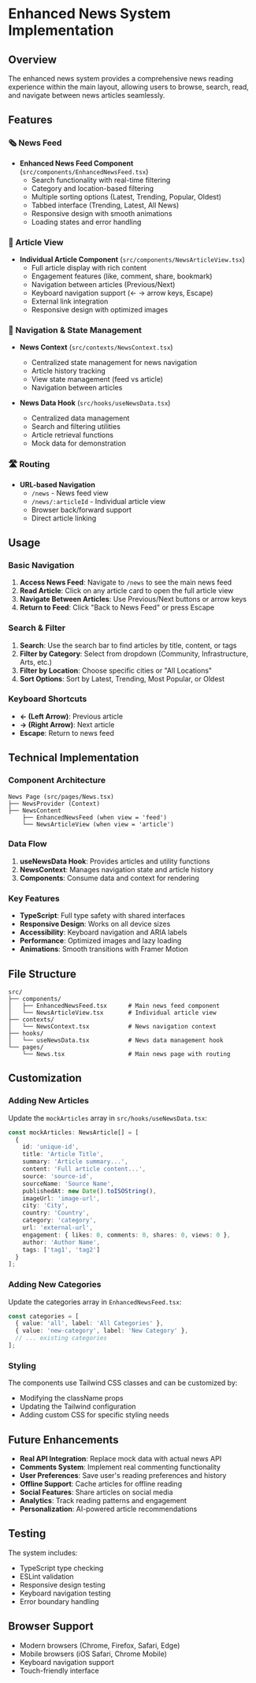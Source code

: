 # Enhanced News System Implementation

## Overview

The enhanced news system provides a comprehensive news reading experience within the main layout, allowing users to browse, search, read, and navigate between news articles seamlessly.

## Features

### 🗞️ News Feed
- **Enhanced News Feed Component** (`src/components/EnhancedNewsFeed.tsx`)
  - Search functionality with real-time filtering
  - Category and location-based filtering
  - Multiple sorting options (Latest, Trending, Popular, Oldest)
  - Tabbed interface (Trending, Latest, All News)
  - Responsive design with smooth animations
  - Loading states and error handling

### 📖 Article View
- **Individual Article Component** (`src/components/NewsArticleView.tsx`)
  - Full article display with rich content
  - Engagement features (like, comment, share, bookmark)
  - Navigation between articles (Previous/Next)
  - Keyboard navigation support (← → arrow keys, Escape)
  - External link integration
  - Responsive design with optimized images

### 🧭 Navigation & State Management
- **News Context** (`src/contexts/NewsContext.tsx`)
  - Centralized state management for news navigation
  - Article history tracking
  - View state management (feed vs article)
  - Navigation between articles

- **News Data Hook** (`src/hooks/useNewsData.tsx`)
  - Centralized data management
  - Search and filtering utilities
  - Article retrieval functions
  - Mock data for demonstration

### 🛣️ Routing
- **URL-based Navigation**
  - `/news` - News feed view
  - `/news/:articleId` - Individual article view
  - Browser back/forward support
  - Direct article linking

## Usage

### Basic Navigation
1. **Access News Feed**: Navigate to `/news` to see the main news feed
2. **Read Article**: Click on any article card to open the full article view
3. **Navigate Between Articles**: Use Previous/Next buttons or arrow keys
4. **Return to Feed**: Click "Back to News Feed" or press Escape

### Search & Filter
1. **Search**: Use the search bar to find articles by title, content, or tags
2. **Filter by Category**: Select from dropdown (Community, Infrastructure, Arts, etc.)
3. **Filter by Location**: Choose specific cities or "All Locations"
4. **Sort Options**: Sort by Latest, Trending, Most Popular, or Oldest

### Keyboard Shortcuts
- **← (Left Arrow)**: Previous article
- **→ (Right Arrow)**: Next article
- **Escape**: Return to news feed

## Technical Implementation

### Component Architecture
```
News Page (src/pages/News.tsx)
├── NewsProvider (Context)
├── NewsContent
    ├── EnhancedNewsFeed (when view = 'feed')
    └── NewsArticleView (when view = 'article')
```

### Data Flow
1. **useNewsData Hook**: Provides articles and utility functions
2. **NewsContext**: Manages navigation state and article history
3. **Components**: Consume data and context for rendering

### Key Features
- **TypeScript**: Full type safety with shared interfaces
- **Responsive Design**: Works on all device sizes
- **Accessibility**: Keyboard navigation and ARIA labels
- **Performance**: Optimized images and lazy loading
- **Animations**: Smooth transitions with Framer Motion

## File Structure

```
src/
├── components/
│   ├── EnhancedNewsFeed.tsx      # Main news feed component
│   └── NewsArticleView.tsx       # Individual article view
├── contexts/
│   └── NewsContext.tsx           # News navigation context
├── hooks/
│   └── useNewsData.tsx           # News data management hook
└── pages/
    └── News.tsx                  # Main news page with routing
```

## Customization

### Adding New Articles
Update the `mockArticles` array in `src/hooks/useNewsData.tsx`:

```typescript
const mockArticles: NewsArticle[] = [
  {
    id: 'unique-id',
    title: 'Article Title',
    summary: 'Article summary...',
    content: 'Full article content...',
    source: 'source-id',
    sourceName: 'Source Name',
    publishedAt: new Date().toISOString(),
    imageUrl: 'image-url',
    city: 'City',
    country: 'Country',
    category: 'category',
    url: 'external-url',
    engagement: { likes: 0, comments: 0, shares: 0, views: 0 },
    author: 'Author Name',
    tags: ['tag1', 'tag2']
  }
];
```

### Adding New Categories
Update the categories array in `EnhancedNewsFeed.tsx`:

```typescript
const categories = [
  { value: 'all', label: 'All Categories' },
  { value: 'new-category', label: 'New Category' },
  // ... existing categories
];
```

### Styling
The components use Tailwind CSS classes and can be customized by:
- Modifying the className props
- Updating the Tailwind configuration
- Adding custom CSS for specific styling needs

## Future Enhancements

- **Real API Integration**: Replace mock data with actual news API
- **Comments System**: Implement real commenting functionality
- **User Preferences**: Save user's reading preferences and history
- **Offline Support**: Cache articles for offline reading
- **Social Features**: Share articles on social media
- **Analytics**: Track reading patterns and engagement
- **Personalization**: AI-powered article recommendations

## Testing

The system includes:
- TypeScript type checking
- ESLint validation
- Responsive design testing
- Keyboard navigation testing
- Error boundary handling

## Browser Support

- Modern browsers (Chrome, Firefox, Safari, Edge)
- Mobile browsers (iOS Safari, Chrome Mobile)
- Keyboard navigation support
- Touch-friendly interface
